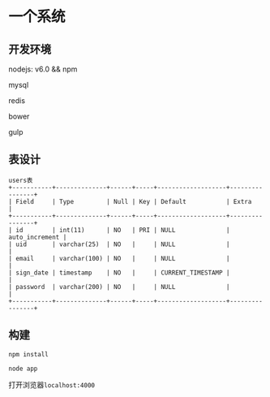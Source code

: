 # 一个系统

## 开发环境

nodejs: v6.0  && npm

mysql

redis

bower

gulp

## 表设计

```
users表
+-----------+--------------+------+-----+-------------------+----------------+
| Field     | Type         | Null | Key | Default           | Extra          |
+-----------+--------------+------+-----+-------------------+----------------+
| id        | int(11)      | NO   | PRI | NULL              | auto_increment |
| uid       | varchar(25)  | NO   |     | NULL              |                |
| email     | varchar(100) | NO   |     | NULL              |                |
| sign_date | timestamp    | NO   |     | CURRENT_TIMESTAMP |                |
| password  | varchar(200) | NO   |     | NULL              |                |
+-----------+--------------+------+-----+-------------------+----------------+
```

## 构建

`npm install`

`node app`

打开浏览器`localhost:4000`